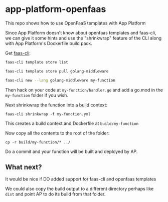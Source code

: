# app-platform-openfaas

This repo shows how to use OpenFaaS templates with App Platform

Since App Platform doesn't know about openfaas templates and faas-cli, we can give it some hints and use the "shrinkwrap" feature of the CLI along with App Platform's Dockerfile build pack.

Get [faas-cli](https://github.com/openfaas/faas-cli):

```bash
faas-cli template store list

faas-cli template store pull golang-middleware

faas-cli new --lang golang-middleware my-function
```

Then hack on your code at `my-function/handler.go` and add a go.mod in the `my-function` folder if you wish.

Next shrinkwrap the function into a build context:

```
faas-cli shrinkwrap -f my-function.yml
```

This creates a build context and Dockerfile at `build/my-function`

Now copy all the contents to the root of the folder:

```
cp -r build/my-function/* ../
```

Do a commit and your function will be built and deployed by AP.

## What next?

It would be nice if DO added support for faas-cli and openfaas templates

We could also copy the build output to a different directory perhaps like `dist` and point AP to do its build from that folder.
